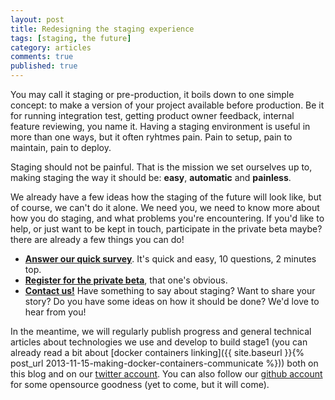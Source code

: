 ```yaml
---
layout: post
title: Redesigning the staging experience
tags: [staging, the future]
category: articles
comments: true
published: true
---
```


You may call it staging or pre-production, it boils down to one simple concept: to make a version of your project available before production. Be it for running integration test, getting product owner feedback, internal feature reviewing, you name it. Having a staging environment is useful in more than one ways, but it often ryhtmes pain. Pain to setup, pain to maintain, pain to deploy.

Staging should not be painful. That is the mission we set ourselves up to, making staging the way it should be: __easy__, __automatic__ and __painless__.

We already have a few ideas how the staging of the future will look like, but of course, we can't do it alone. We need you, we need to know more about how you do staging, and what problems you're encountering. If you'd like to help, or just want to be kept in touch, participate in the private beta maybe? there are already a few things you can do!

* [__Answer our quick survey__](http://stage1.io/survey). It's quick and easy, 10 questions, 2 minutes top.
* [__Register for the private beta__](http://stage1.io/beta), that one's obvious.
* [__Contact us!__](mailto:geoffrey@stage1.io) Have something to say about staging? Want to share your story? Do you have some ideas on how it should be done? We'd love to hear from you!

In the meantime, we will regularly publish progress and general technical articles about technologies we use and develop to build stage1 (you can already read a bit about [docker containers linking]({{ site.baseurl }}{% post_url 2013-11-15-making-docker-containers-communicate %})) both on this blog and on our <i class="fa fa-twitter"></i> [twitter account](http://twitter.com/stage1app). You can also follow our <i class="fa fa-github"></i> [github account](http://github.com/stage1) for some opensource goodness (yet to come, but it will come).